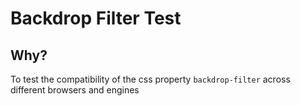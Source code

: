 # Backdrop Filter Test

## Why?

To test the compatibility of the css property `backdrop-filter` across different browsers and engines
